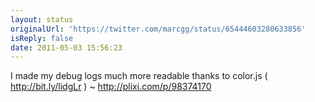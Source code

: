 ```yaml
---
layout: status
originalUrl: 'https://twitter.com/marcgg/status/65444603280633856'
isReply: false
date: 2011-05-03 15:56:23
---
```


I made my debug logs much more readable thanks to color.js ( http://bit.ly/lidgLr ) ~  http://plixi.com/p/98374170
